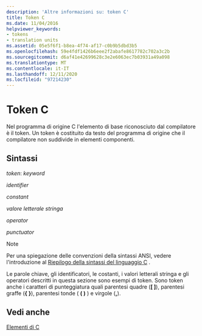 ```yaml
---
description: 'Altre informazioni su: token C'
title: Token C
ms.date: 11/04/2016
helpviewer_keywords:
- tokens
- translation units
ms.assetid: 05e5f6f1-b8ea-4f74-af17-c0b9b5dbd3b5
ms.openlocfilehash: 59e4fdf1426b6eee2f2abafe8617782c702a3c2b
ms.sourcegitcommit: d6af41e42699628c3e2e6063ec7b03931a49a098
ms.translationtype: MT
ms.contentlocale: it-IT
ms.lasthandoff: 12/11/2020
ms.locfileid: "97214230"
---
```

# <a name="c-tokens"></a>Token C

Nel programma di origine C l'elemento di base riconosciuto dal compilatore è il token. Un token è costituito da testo del programma di origine che il compilatore non suddivide in elementi componenti.

## <a name="syntax"></a>Sintassi

*token*: *keyword*

*identifier*

*constant*

*valore letterale stringa*

*operator*

*punctuator*

> [!NOTE]
> Per una spiegazione delle convenzioni della sintassi ANSI, vedere l'introduzione al [Riepilogo della sintassi del linguaggio C](../c-language/c-language-syntax-summary.md) .

Le parole chiave, gli identificatori, le costanti, i valori letterali stringa e gli operatori descritti in questa sezione sono esempi di token. Sono token anche i caratteri di punteggiatura quali parentesi quadre (**[ ]**), parentesi graffe (**{ }**), parentesi tonde ( **( )** ) e virgole (**,**).

## <a name="see-also"></a>Vedi anche

[Elementi di C](../c-language/elements-of-c.md)
